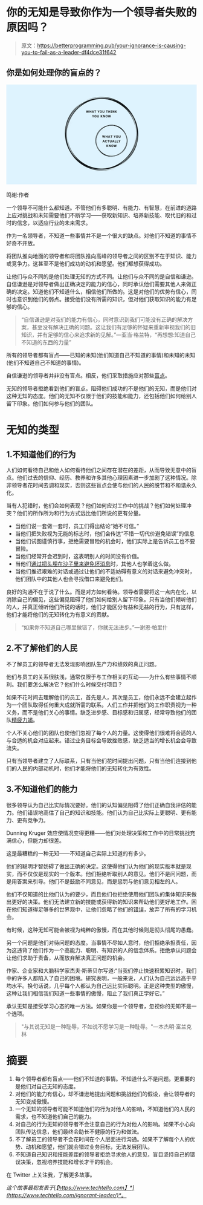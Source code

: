 # 你的无知是导致你作为一个领导者失败的原因吗？

> 原文：<https://betterprogramming.pub/your-ignorance-is-causing-you-to-fail-as-a-leader-df4dce31f642>

## 你是如何处理你的盲点的？

![](img/28ec7ecc76f9ccba933d6f8d4bef9989.png)

鸣谢:作者

一个领导不可能什么都知道。不管他们有多聪明、有能力、有智慧，在前进的道路上应对挑战和未知需要他们不断学习——获取新知识、培养新技能、取代旧的和过时的信念，以适应行业的未来需求。

作为一名领导者，不知道一些事情并不是一个很大的缺点。对他们不知道的事情不好奇不开放。

将团队推向地面的领导者和将团队推向高峰的领导者之间的区别不在于知识、能力或竞争力。这甚至不是他们成功的动机和愿望。他们都想获得成功。

让他们与众不同的是他们处理无知的方式不同。让他们与众不同的是自信和谦逊。自信谦逊是对领导者做出正确决定的能力的信心，同时承认他们需要其他人来做正确的决定。知道他们不知道什么，相信他们所做的。这是对他们的优势有信心，同时也意识到他们的弱点。接受他们没有所需的知识，但对他们获取知识的能力有足够的信心。

> “自信谦逊是对我们的能力有信心，同时意识到我们可能没有正确的解决方案，甚至没有解决正确的问题。这让我们有足够的怀疑来重新审视我们的旧知识，并有足够的信心来追求新的见解。”—亚当·格兰特，“再想想:知道自己不知道的东西的力量”

所有的领导者都有盲点——已知的未知(他们知道自己不知道的事情)和未知的未知(他们不知道自己不知道的事情)。

自信谦逊的领导者并非没有盲点。相反，他们采取措施应对那些[盲点](https://www.techtello.com/leadership-blind-spots/)。

无知的领导者拒绝看到他们的盲点。阻碍他们成功的不是他们的无知，而是他们对这种无知的态度。他们的无知不仅限于他们的技能和能力，还包括他们如何给别人留下印象。他们如何参与他们的团队。

# 无知的类型

## 1.不知道他们的行为

人们如何看待自己和他人如何看待他们之间存在潜在的差距，从而导致无意中的盲点。他们过去的信仰、经历、教养和许多其他心理因素进一步加剧了这种情况。除非领导者花时间去调和现实，否则这些盲点会使与他们的人民的脱节和不和谐永久化。

当有人犯错时，他们会如何表现？他们如何应对工作中的挑战？他们如何处理冲突？他们的所作所为和行为方式远比他们所说的更有分量。

*   当他们说一套做一套时，员工们得出结论“她不可信。”
*   当他们把失败视为无能的标志时，他们会传达“不惜一切代价避免错误”的信息
*   当他们试图谨慎行事，拒绝需要冒险的机会时，他们实际上是告诉员工也不要冒险。
*   当他们经常开会迟到时，这表明别人的时间没有价值。
*   当他们[通过把头埋在沙子里来避免坏消息](https://www.techtello.com/ostrich-effect/)时，其他人也学着这么做。
*   当他们推迟艰难的对话或通过让他们的不适妨碍有意义的对话来避免冲突时，他们团队中的其他人也会寻找借口来避免他们。

良好的沟通不在于说了什么。而是对方如何看待。领导者需要将这一点内在化，以消除自己的偏见，这些偏见阻碍了他们如何给别人留下印象。只有当他们倾听他们的人，并真正倾听他们所说的话时，他们才能区分有益和无益的行为，只有这样，他们才能将他们的无知转化为有意义的贡献。

> “如果你不知道自己哪里做错了，你就无法进步。”—谢恩·帕里什

## 2.不了解他们的人民

不了解员工的领导者无法发现影响团队生产力和绩效的真正问题。

他们与员工的关系很肤浅，通常仅限于与工作相关的互动——为什么有些事情不顺利。我们要怎么解决它？他们什么时候交付项目？

如果不花时间去理解他们的员工，首先是人，其次是员工，他们永远不会建立起作为一个团队取得任何重大成就所需的联系。人们工作并把他们的工作职责视为一种义务，而不是他们关心的事情。缺乏进步感、目标感和归属感，经常导致他们的团队[精疲力竭](https://www.techtello.com/wrong-about-burnout-at-work/)。

个人不关心他们的团队也使他们忽视了每个人的力量。这使得他们很难将合适的人与合适的机会对应起来。错过业务目标会导致挫败感，缺乏适当的增长机会会导致流失。

只有当领导者建立了人际联系，只有当他们花时间提出问题，只有当他们连接到他们的人民的内部动机时，他们才能将他们的无知转化为有效性。

## 3.不知道他们的能力

很多领导认为自己比实际情况要好。他们的认知偏见阻碍了他们正确自我评估的能力。他们错误地高估了自己的知识和技能。他们认为自己比实际上更聪明、更有能力、更有竞争力。

Dunning Kruger 效应使情况变得更糟——他们对处理决策和工作中的日常挑战充满信心，但能力却很差。

这是最糟糕的一种无知——不知道自己实际上知道的有多少。

他们的聪明才智妨碍了做出正确的决定。这使得他们认为他们的现实版本就是现实，而不仅仅是现实的一个版本。他们拒绝听取别人的意见。他们不是问问题，而是用答案来引导。他们不是鼓励不同意见，而是惩罚与他们意见相左的人。

他们不仅知道的比他们认为的要少，而且他们也拒绝使用他们团队的集体知识来做出更好的决策。他们无法建立新的技能或获得新的知识来帮助他们更好地工作。困在他们知道得足够多的世界观中，让他们忽略了他们的[错误](https://www.techtello.com/learning-from-mistakes/)，放弃了所有的学习机会。

有时候，这种无知可能会被视为纯粹的傲慢，而在其他时候则是彻头彻尾的愚蠢。

另一个问题是他们对待问题的态度。当事情不尽如人意时，他们拒绝承担责任，因为这违背了他们作为一个高能力、聪明、有知识的人的信念体系。拒绝承认问题会让他们求助于责备，从而放弃解决真正问题的机会。

作家、企业家和大脑科学家杰夫·斯蒂贝尔写道:“当我们停止快速积累知识时，我们中的许多人都陷入了自己的困境。研究表明，一般来说，人们认为自己远远高于平均水平。换句话说，几乎每个人都认为自己远比实际聪明。正是这种类型的傲慢，这种让我们相信我们知道一些事情的傲慢，阻止了我们真正学好它。”

承认无知是接受学习心态的唯一方法。如果你是一个领导者，忽视你的无知不是一个选项。

> "与其说无知是一种耻辱，不如说不愿学习是一种耻辱。"—本杰明·富兰克林

# 摘要

1.  每个领导者都有盲点——他们不知道的事情。不知道什么不是问题。更重要的是他们对自己无知的态度。
2.  对他们的能力有信心，却不谦逊地提出问题和挑战他们的假设，会让领导者的无知变成傲慢。
3.  一个无知的领导者可能不知道他们的行为对他人的影响，不知道他们的人民的需求，也不知道他们自己的能力。
4.  对自己的行为无知的领导者不会注意自己的行为对他人的影响。如果不小心向团队传达信息，他们最终会助长不健康的行为和做法。
5.  不了解员工的领导者不会花时间在个人层面进行沟通。如果不了解每个人的优势、动机和愿望，他们就会错过业务目标，无法发展团队。
6.  不知道自己知识和技能差距的领导者拒绝寻求他人的意见，盲目坚持自己的错误决策，忽视培养技能和增长才干的机会。

在 Twitter 上关注我，了解更多故事。

*这个故事最初发表于*[*【https://www.techtello.com】*](https://www.techtello.com/ignorant-leader/)*。*